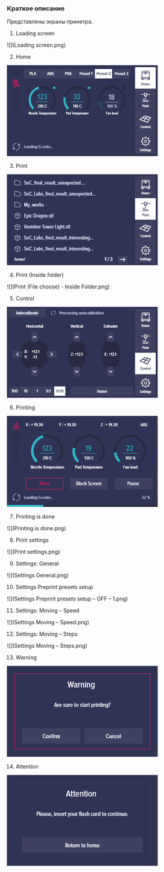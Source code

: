### Краткое описание 

Представлены экраны принетра.

1. Loading screen

![](Loading screen.png)

2. Home

![](Home.png)

3. Print

![](Print.png)

4. Print (Inside folder)

![](Print (File choose) - Inside Folder.png)

5. Control

![](Control.png)

6. Printing

![](Printing.png)

7. Printing is done

![](Printing is done.png)

8. Print settings

![](Print settings.png)

9. Settings: General

![](Settings General.png)

10. Settings Preprint presets setup

![](Settings Preprint presets setup – OFF – 1.png)

11. Settings: Moving – Speed

![](Settings Moving – Speed.png)

12. Settings: Moving – Steps

![](Settings Moving – Steps.png)

13. Warning

![](Warning.png)

14. Attention

![](Attention.png)
